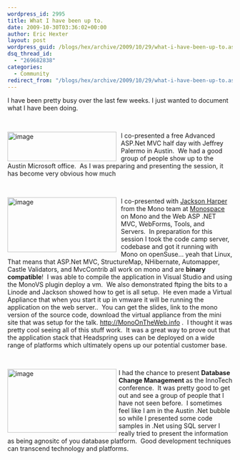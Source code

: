 ```yaml
---
wordpress_id: 2995
title: What I have been up to.
date: 2009-10-30T03:36:02+00:00
author: Eric Hexter
layout: post
wordpress_guid: /blogs/hex/archive/2009/10/29/what-i-have-been-up-to.aspx
dsq_thread_id:
  - "269682838"
categories:
  - Community
redirect_from: "/blogs/hex/archive/2009/10/29/what-i-have-been-up-to.aspx/"
---
```

I have been pretty busy over the last few weeks. I just wanted to document what I have been doing.

&#160;

[<img style="border-bottom: 0px;border-left: 0px;margin: 0px 10px 0px 0px;border-top: 0px;border-right: 0px" border="0" alt="image" align="left" src="http://lostechies.com/erichexter/files/2011/03/image_thumb_04517FAF.png" width="244" height="66" />](http://lostechies.com/erichexter/files/2011/03/image_6BC1E25E.png) I co-presented a free Advanced ASP.Net MVC half day with Jeffrey Palermo in Austin.&#160; We had a good group of people show up to the Austin Microsoft office.&#160; As I was preparing and presenting the session, it has become very obvious how much 

&#160;

[<img style="border-bottom: 0px;border-left: 0px;margin: 0px 10px 0px 0px;border-top: 0px;border-right: 0px" border="0" alt="image" align="left" src="http://lostechies.com/erichexter/files/2011/03/image_thumb_1555AD92.png" width="244" height="123" />](http://lostechies.com/erichexter/files/2011/03/image_4ED8BD89.png) 

I co-presented with [Jackson Harper](http://twitter.com/jacksonh) from the Mono team at [Monospace](http://monospace.us/) on Mono and the Web ASP .NET MVC, WebForms, Tools, and Servers.&#160; In preparation for this session I took the code camp server, codebase and got it running with Mono on openSuse… yeah that Linux, That means that ASP.Net MVC, StructureMap, NHibernate, Automapper, Castle Validators, and MvcContrib all work on mono and are **binary compatible**!&#160; I was able to compile the application in Visual Studio and using the MonoVS plugin deploy a vm.&#160; We also demonstrated ftping the bits to a Linode and Jackson showed how to get is all setup.&#160; He even made a Virtual Appliance that when you start it up in vmware it will be running the application on the web server..&#160; You can get the slides, link to the mono version of the source code, download the virtual appliance from the mini site that was setup for the talk. <http://MonoOnTheWeb.info> .&#160; I thought it was pretty cool seeing all of this stuff work.&#160; It was a great way to prove out that the application stack that Headspring uses can be deployed on a wide range of platforms which ultimately opens up our potential customer base.

&#160;

[<img style="border-bottom: 0px;border-left: 0px;margin: 0px 5px 0px 0px;border-top: 0px;border-right: 0px" border="0" alt="image" align="left" src="http://lostechies.com/erichexter/files/2011/03/image_thumb_141114B3.png" width="244" height="143" />](http://lostechies.com/erichexter/files/2011/03/image_1B9C8420.png) </p> </p> 

I had the chance to present **Database Change Management** as the InnoTech conference.&#160; It was pretty good to get out and see a group of people that I have not seen before.&#160; I sometimes feel like I am in the Austin .Net bubble so while I presented some code samples in .Net using SQL server I really tried to present the information as being agnositc of you database platform.&#160; Good development techniques can transcend technology and platforms.